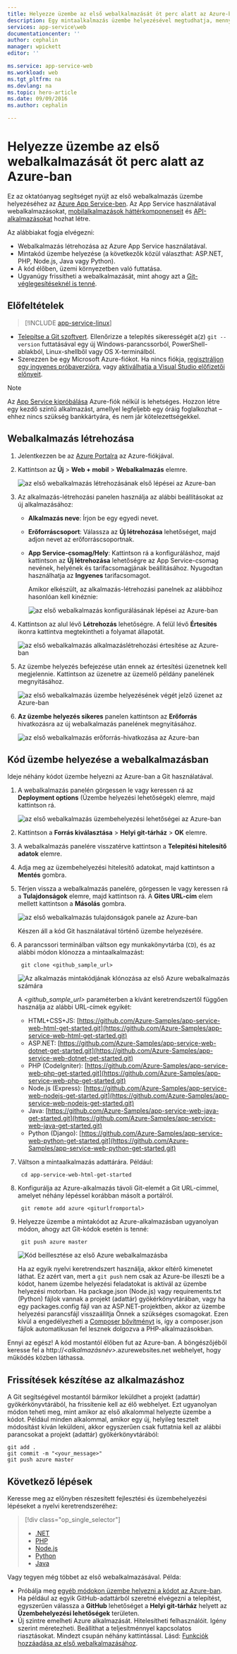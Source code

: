```yaml
---
title: Helyezze üzembe az első webalkalmazását öt perc alatt az Azure-ban | Microsoft Docs
description: Egy mintaalkalmazás üzembe helyezésével megtudhatja, mennyire egyszerű a webalkalmazások futtatása az App Service-ben. Gyorsan hozzáfoghat a valós fejlesztéshez, az eredményeket pedig azonnal meg is tekintheti.
services: app-service\web
documentationcenter: ''
author: cephalin
manager: wpickett
editor: ''

ms.service: app-service-web
ms.workload: web
ms.tgt_pltfrm: na
ms.devlang: na
ms.topic: hero-article
ms.date: 09/09/2016
ms.author: cephalin

---
```

# Helyezze üzembe az első webalkalmazását öt perc alatt az Azure-ban
Ez az oktatóanyag segítséget nyújt az első webalkalmazás üzembe helyezéséhez az [Azure App Service-ben](../app-service/app-service-value-prop-what-is.md).
Az App Service használatával webalkalmazásokat, [mobilalkalmazások háttérkomponenseit](/documentation/learning-paths/appservice-mobileapps/) és [API-alkalmazásokat](../app-service-api/app-service-api-apps-why-best-platform.md) hozhat létre.

Az alábbiakat fogja elvégezni: 

* Webalkalmazás létrehozása az Azure App Service használatával.
* Mintakód üzembe helyezése (a következők közül választhat: ASP.NET, PHP, Node.js, Java vagy Python).
* A kód élőben, üzemi környezetben való futtatása.
* Ugyanúgy frissítheti a webalkalmazását, mint ahogy azt a [Git-véglegesítéseknél is tenné](https://git-scm.com/docs/git-push).

## Előfeltételek
> [!INCLUDE [app-service-linux](../../includes/app-service-linux.md)]
> 
> 

* [Telepítse a Git szoftvert](http://www.git-scm.com/downloads). Ellenőrizze a telepítés sikerességét a(z) `git --version` futtatásával egy új Windows-parancssorból, PowerShell-ablakból, Linux-shellből vagy OS X-terminálból.
* Szerezzen be egy Microsoft Azure-fiókot. Ha nincs fiókja, [regisztráljon egy ingyenes próbaverzióra](/pricing/free-trial/?WT.mc_id=A261C142F), vagy [aktiválhatja a Visual Studio előfizetői előnyeit](/pricing/member-offers/msdn-benefits-details/?WT.mc_id=A261C142F).

> [!NOTE]
> Az [App Service kipróbálása](http://go.microsoft.com/fwlink/?LinkId=523751) Azure-fiók nélkül is lehetséges. Hozzon létre egy kezdő szintű alkalmazást, amellyel legfeljebb egy óráig foglalkozhat – ehhez nincs szükség bankkártyára, és nem jár kötelezettségekkel.
> 
> 

<a name="create"></a>

## Webalkalmazás létrehozása
1. Jelentkezzen be az [Azure Portalra](https://portal.azure.com) az Azure-fiókjával.
2. Kattintson az **Új** > **Web + mobil** > **Webalkalmazás** elemre.
   
    ![az első webalkalmazás létrehozásának első lépései az Azure-ban](./media/app-service-web-get-started/create-web-app-portal.png)
3. Az alkalmazás-létrehozási panelen használja az alábbi beállításokat az új alkalmazásához:
   
   * **Alkalmazás neve**: Írjon be egy egyedi nevet.
   * **Erőforráscsoport**: Válassza az **Új létrehozása** lehetőséget, majd adjon nevet az erőforráscsoportnak.
   * **App Service-csomag/Hely**: Kattintson rá a konfiguráláshoz, majd kattintson az **Új létrehozása** lehetőségre az App Service-csomag nevének, helyének és tarifacsomagjának beállításához. Nyugodtan használhatja az **Ingyenes** tarifacsomagot.
     
     Amikor elkészült, az alkalmazás-létrehozási panelnek az alábbihoz hasonlóan kell kinéznie:
     
     ![az első webalkalmazás konfigurálásának lépései az Azure-ban](./media/app-service-web-get-started/create-web-app-settings.png)
4. Kattintson az alul lévő **Létrehozás** lehetőségre. A felül lévő **Értesítés** ikonra kattintva megtekintheti a folyamat állapotát.
   
    ![az első webalkalmazás alkalmazáslétrehozási értesítése az Azure-ban](./media/app-service-web-get-started/create-web-app-started.png)
5. Az üzembe helyezés befejezése után ennek az értesítési üzenetnek kell megjelennie. Kattintson az üzenetre az üzemelő példány panelének megnyitásához.
   
    ![az első webalkalmazás üzembe helyezésének végét jelző üzenet az Azure-ban](./media/app-service-web-get-started/create-web-app-finished.png)
6. **Az üzembe helyezés sikeres** panelen kattintson az **Erőforrás** hivatkozásra az új webalkalmazás panelének megnyitásához.
   
    ![az első webalkalmazás erőforrás-hivatkozása az Azure-ban](./media/app-service-web-get-started/create-web-app-resource.png)

## Kód üzembe helyezése a webalkalmazásban
Ideje néhány kódot üzembe helyezni az Azure-ban a Git használatával.

1. A webalkalmazás panelén görgessen le vagy keressen rá az **Deployment options** (Üzembe helyezési lehetőségek) elemre, majd kattintson rá. 
   
    ![az első webalkalmazás üzembehelyezési lehetőségei az Azure-ban](./media/app-service-web-get-started/deploy-web-app-deployment-options.png)
2. Kattintson a **Forrás kiválasztása** > **Helyi git-tárház** > **OK** elemre.
3. A webalkalmazás panelére visszatérve kattintson a **Telepítési hitelesítő adatok** elemre.
4. Adja meg az üzembehelyezési hitelesítő adatokat, majd kattintson a **Mentés** gombra.
5. Térjen vissza a webalkalmazás panelére, görgessen le vagy keressen rá a **Tulajdonságok** elemre, majd kattintson rá. A **Gites URL-cím** elem mellett kattintson a **Másolás** gombra.
   
    ![az első webalkalmazás tulajdonságok panele az Azure-ban](./media/app-service-web-get-started/deploy-web-app-properties.png)
   
    Készen áll a kód Git használatával történő üzembe helyezésére.
6. A parancssori terminálban váltson egy munkakönyvtárba (`CD`), és az alábbi módon klónozza a mintaalkalmazást:
   
        git clone <github_sample_url>
   
    ![Az alkalmazás mintakódjának klónozása az első Azure webalkalmazás számára](./media/app-service-web-get-started/html-git-clone.png)
   
    A *&lt;github_sample_url>* paraméterben a kívánt keretrendszertől függően használja az alábbi URL-címek egyikét:
   
   * HTML+CSS+JS: [https://github.com/Azure-Samples/app-service-web-html-get-started.git](https://github.com/Azure-Samples/app-service-web-html-get-started.git)
   * ASP.NET: [https://github.com/Azure-Samples/app-service-web-dotnet-get-started.git](https://github.com/Azure-Samples/app-service-web-dotnet-get-started.git)
   * PHP (CodeIgniter): [https://github.com/Azure-Samples/app-service-web-php-get-started.git](https://github.com/Azure-Samples/app-service-web-php-get-started.git)
   * Node.js (Express): [https://github.com/Azure-Samples/app-service-web-nodejs-get-started.git](https://github.com/Azure-Samples/app-service-web-nodejs-get-started.git)
   * Java: [https://github.com/Azure-Samples/app-service-web-java-get-started.git](https://github.com/Azure-Samples/app-service-web-java-get-started.git)
   * Python (Django): [https://github.com/Azure-Samples/app-service-web-python-get-started.git](https://github.com/Azure-Samples/app-service-web-python-get-started.git)
7. Váltson a mintaalkalmazás adattárára. Például: 
   
        cd app-service-web-html-get-started
8. Konfigurálja az Azure-alkalmazás távoli Git-elemét a Git URL-címmel, amelyet néhány lépéssel korábban másolt a portálról.
   
        git remote add azure <giturlfromportal>
9. Helyezze üzembe a mintakódot az Azure-alkalmazásban ugyanolyan módon, ahogy azt Git-kódok esetén is tenné:
   
        git push azure master
   
    ![Kód beillesztése az első Azure webalkalmazásba](./media/app-service-web-get-started/html-git-push.png)    
   
    Ha az egyik nyelvi keretrendszert használja, akkor eltérő kimenetet láthat. Ez azért van, mert a `git push` nem csak az Azure-be illeszti be a kódot, hanem üzembe helyezési feladatokat is aktivál az üzembe helyezési motorban. Ha package.json (Node.js) vagy requirements.txt (Python) fájlok vannak a projekt (adattár) gyökérkönyvtárában, vagy ha egy packages.config fájl van az ASP.NET-projektben, akkor az üzembe helyezési parancsfájl visszaállítja Önnek a szükséges csomagokat. Ezen kívül a engedélyezheti a [Composer bővítményt](web-sites-php-mysql-deploy-use-git.md#composer) is, így a composer.json fájlok automatikusan fel lesznek dolgozva a PHP-alkalmazásokban.

Ennyi az egész! A kód mostantól élőben fut az Azure-ban. A böngészőjéből keresse fel a http://*&lt;alkalmazásnév>*.azurewebsites.net webhelyet, hogy működés közben láthassa. 

## Frissítések készítése az alkalmazáshoz
A Git segítségével mostantól bármikor leküldhet a projekt (adattár) gyökérkönyvtárából, ha frissítenie kell az élő webhelyet. Ezt ugyanolyan módon teheti meg, mint amikor az első alkalommal helyezte üzembe a kódot. Például minden alkalommal, amikor egy új, helyileg tesztelt módosítást kíván leküldeni, akkor egyszerűen csak futtatnia kell az alábbi parancsokat a projekt (adattár) gyökérkönyvtárából:

    git add .
    git commit -m "<your_message>"
    git push azure master

## Következő lépések
Keresse meg az előnyben részesített fejlesztési és üzembehelyezési lépéseket a nyelvi keretrendszeréhez:

> [!div class="op_single_selector"]
> * [.NET](web-sites-dotnet-get-started.md)
> * [PHP](app-service-web-php-get-started.md)
> * [Node.js](app-service-web-nodejs-get-started.md)
> * [Python](web-sites-python-ptvs-django-mysql.md)
> * [Java](web-sites-java-get-started.md)
> 
> 

Vagy tegyen még többet az első webalkalmazásával. Példa:

* Próbálja meg [egyéb módokon üzembe helyezni a kódot az Azure-ban](web-sites-deploy.md). Ha például az egyik GitHub-adattárból szeretné elvégezni a telepítést, egyszerűen válassza a **GitHub** lehetőséget a **Helyi git-tárház** helyett az **Üzembehelyezési lehetőségek** területen.
* Új szintre emelheti Azure alkalmazását. Hitelesítheti felhasználóit. Igény szerint méretezheti. Beállíthat a teljesítménnyel kapcsolatos riasztásokat. Mindezt csupán néhány kattintással. Lásd: [Funkciók hozzáadása az első webalkalmazásához](app-service-web-get-started-2.md).

<!--HONumber=Oct16_HO3-->



